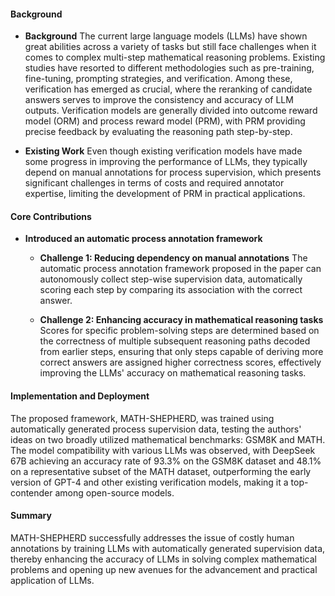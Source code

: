 #### Background
- **Background**
The current large language models (LLMs) have shown great abilities across a variety of tasks but still face challenges when it comes to complex multi-step mathematical reasoning problems. Existing studies have resorted to different methodologies such as pre-training, fine-tuning, prompting strategies, and verification. Among these, verification has emerged as crucial, where the reranking of candidate answers serves to improve the consistency and accuracy of LLM outputs. Verification models are generally divided into outcome reward model (ORM) and process reward model (PRM), with PRM providing precise feedback by evaluating the reasoning path step-by-step.
  
- **Existing Work**
Even though existing verification models have made some progress in improving the performance of LLMs, they typically depend on manual annotations for process supervision, which presents significant challenges in terms of costs and required annotator expertise, limiting the development of PRM in practical applications.

#### Core Contributions
- **Introduced an automatic process annotation framework**
  - **Challenge 1: Reducing dependency on manual annotations**
      The automatic process annotation framework proposed in the paper can autonomously collect step-wise supervision data, automatically scoring each step by comparing its association with the correct answer.
  
  - **Challenge 2: Enhancing accuracy in mathematical reasoning tasks**
      Scores for specific problem-solving steps are determined based on the correctness of multiple subsequent reasoning paths decoded from earlier steps, ensuring that only steps capable of deriving more correct answers are assigned higher correctness scores, effectively improving the LLMs' accuracy on mathematical reasoning tasks.

#### Implementation and Deployment
The proposed framework, MATH-SHEPHERD, was trained using automatically generated process supervision data, testing the authors' ideas on two broadly utilized mathematical benchmarks: GSM8K and MATH. The model compatibility with various LLMs was observed, with DeepSeek 67B achieving an accuracy rate of 93.3% on the GSM8K dataset and 48.1% on a representative subset of the MATH dataset, outperforming the early version of GPT-4 and other existing verification models, making it a top-contender among open-source models.

#### Summary
MATH-SHEPHERD successfully addresses the issue of costly human annotations by training LLMs with automatically generated supervision data, thereby enhancing the accuracy of LLMs in solving complex mathematical problems and opening up new avenues for the advancement and practical application of LLMs.